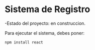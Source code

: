 <h1> Sistema de Registro</h1>

-Estado del proyecto: en construccion.

Para ejecutar el sistema, debes poner:

````npm install react````
